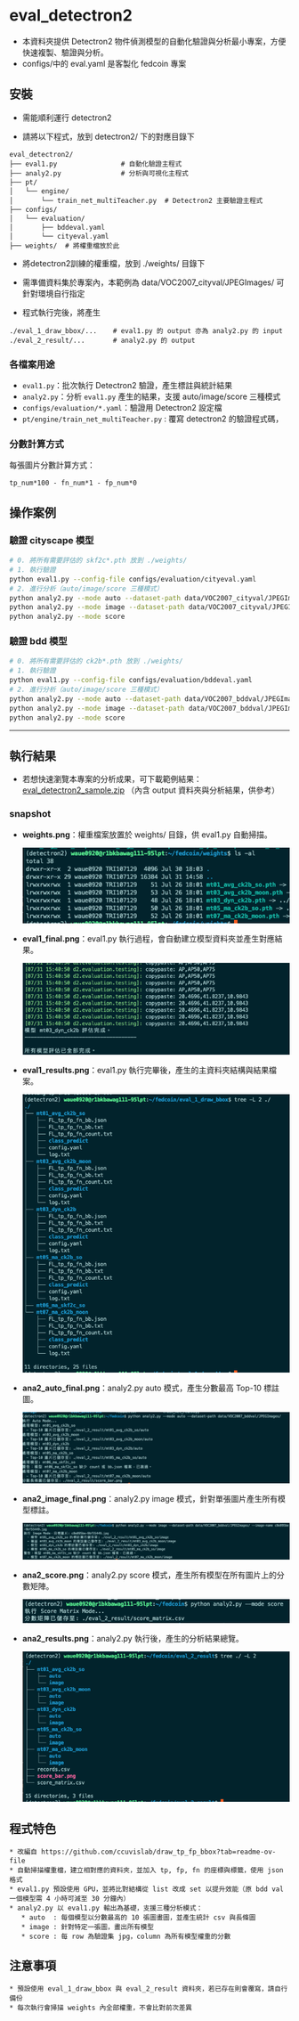 # eval_detectron2

* 本資料夾提供 Detectron2 物件偵測模型的自動化驗證與分析最小專案，方便快速複製、驗證與分析。
* configs/中的 eval.yaml 是客製化 fedcoin 專案

## 安裝
* 需能順利運行 detectron2 

* 請將以下程式，放到 detectron2/ 下的對應目錄下

```
eval_detectron2/
├── eval1.py                # 自動化驗證主程式
├── analy2.py               # 分析與可視化主程式
├── pt/
│   └── engine/
│       └── train_net_multiTeacher.py  # Detectron2 主要驗證主程式
├── configs/
│   └── evaluation/
│       ├── bddeval.yaml  
│       └── cityeval.yaml
├── weights/  # 將權重檔放於此
```

* 將detectron2訓練的權重檔，放到 ./weights/ 目錄下 

* 需準備資料集於專案內，本範例為 data/VOC2007_cityval/JPEGImages/ 可針對環境自行指定

* 程式執行完後，將產生
```
./eval_1_draw_bbox/...    # eval1.py 的 output 亦為 analy2.py 的 input
./eval_2_result/...       # analy2.py 的 output
```

### 各檔案用途
- `eval1.py`：批次執行 Detectron2 驗證，產生標註與統計結果
- `analy2.py`：分析 `eval1.py` 產生的結果，支援 auto/image/score 三種模式
- `configs/evaluation/*.yaml`：驗證用 Detectron2 設定檔
- `pt/engine/train_net_multiTeacher.py` : 覆寫 detectron2 的驗證程式碼，

### 分數計算方式
每張圖片分數計算方式：
```
tp_num*100 - fn_num*1 - fp_num*0
```

## 操作案例

### 驗證 cityscape 模型
```bash
# 0. 將所有需要評估的 skf2c*.pth 放到 ./weights/
# 1. 執行驗證
python eval1.py --config-file configs/evaluation/cityeval.yaml
# 2. 進行分析（auto/image/score 三種模式）
python analy2.py --mode auto --dataset-path data/VOC2007_cityval/JPEGImages/
python analy2.py --mode image --dataset-path data/VOC2007_cityval/JPEGImages/ --image-name munster_000056_000019_leftImg8bit.jpg
python analy2.py --mode score
```

### 驗證 bdd 模型
```bash
# 0. 將所有需要評估的 ck2b*.pth 放到 ./weights/
# 1. 執行驗證
python eval1.py --config-file configs/evaluation/bddeval.yaml
# 2. 進行分析（auto/image/score 三種模式）
python analy2.py --mode auto --dataset-path data/VOC2007_bddval/JPEGImages/
python analy2.py --mode image --dataset-path data/VOC2007_bddval/JPEGImages/ --image-name xxxx.jpg
python analy2.py --mode score
```

---

## 執行結果

* 若想快速瀏覽本專案的分析成果，可下載範例結果：
  [eval_detectron2_sample.zip](https://github.com/waue0920/eval_detectron2/releases/download/sample/eval_detectron2_sample.zip)
  （內含 output 資料夾與分析結果，供參考）


### snapshot


- **weights.png**：權重檔案放置於 weights/ 目錄，供 eval1.py 自動掃描。

  ![](pics/1weights.png)

- **eval1_final.png**：eval1.py 執行過程，會自動建立模型資料夾並產生對應結果。

  ![](pics/2eval1_final.png)

- **eval1_results.png**：eval1.py 執行完畢後，產生的主資料夾結構與結果檔案。

  ![](pics/3eval1_results.png)

- **ana2_auto_final.png**：analy2.py auto 模式，產生分數最高 Top-10 標註圖。

  ![](pics/4ana2_auto_final.png)

- **ana2_image_final.png**：analy2.py image 模式，針對單張圖片產生所有模型標註。

  ![](pics/6ana2_image_final.png)

- **ana2_score.png**：analy2.py score 模式，產生所有模型在所有圖片上的分數矩陣。

  ![](pics/5ana2_score.png)

- **ana2_results.png**：analy2.py 執行後，產生的分析結果總覽。

  ![](pics/7ana2_results.png)

## 程式特色
```
* 改編自 https://github.com/ccuvislab/draw_tp_fp_bbox?tab=readme-ov-file
* 自動掃描權重檔，建立相對應的資料夾，並加入 tp, fp, fn 的座標與標籤，使用 json 格式
* eval1.py 預設使用 GPU，並將比對結構從 list 改成 set 以提升效能（原 bdd val 一個模型需 4 小時可減至 30 分鐘內）
* analy2.py 以 eval1.py 輸出為基礎，支援三種分析模式：
   * auto  : 每個模型以分數最高的 10 張圖畫圖，並產生統計 csv 與長條圖
   * image : 針對特定一張圖，畫出所有模型
   * score : 每 row 為驗證集 jpg，column 為所有模型權重的分數
```

## 注意事項
```
* 預設使用 eval_1_draw_bbox 與 eval_2_result 資料夾，若已存在則會覆寫，請自行備份
* 每次執行會掃描 weights 內全部權重，不會比對前次差異
```
